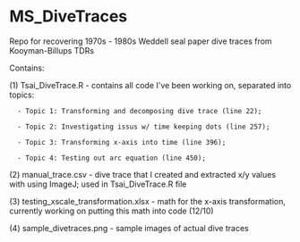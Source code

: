 # MS_DiveTraces
Repo for recovering 1970s - 1980s Weddell seal paper dive traces from Kooyman-Billups TDRs

Contains: 

 (1) Tsai_DiveTrace.R - contains all code I've been working on, separated into topics: 
      
      - Topic 1: Transforming and decomposing dive trace (line 22);
      
      - Topic 2: Investigating issus w/ time keeping dots (line 257); 
      
      - Topic 3: Transforming x-axis into time (line 396);
      
      - Topic 4: Testing out arc equation (line 450);
 
 (2) manual_trace.csv - dive trace that I created and extracted x/y values with using
                    ImageJ; used in Tsai_DiveTrace.R file
 
 (3) testing_xscale_transformation.xlsx - math for the x-axis transformation, currently 
                    working on putting this math into code (12/10)
 
 (4) sample_divetraces.png - sample images of actual dive traces 
 
